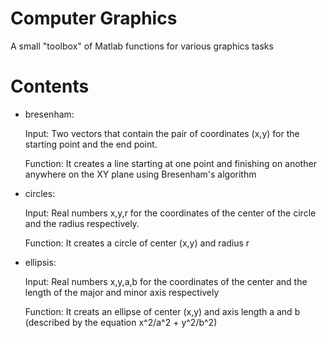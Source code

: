 # Computer Graphics

A small "toolbox" of Matlab functions for various graphics tasks

# Contents

-  bresenham:
   
   Input: Two vectors that contain the pair of coordinates (x,y) for the starting point and the end point.
   
   Function: It creates a line starting at one point and finishing on another anywhere on the XY plane using Bresenham's algorithm
   
-  circles:

   Input: Real numbers x,y,r for the coordinates of the center of the circle and the radius respectively.
   
   Function: It creates a circle of center (x,y) and radius r

-  ellipsis:

   Input: Real numbers x,y,a,b for the coordinates of the center and the length of the major and minor axis respectively
   
   Function: It creats an ellipse of center (x,y) and axis length a and b (described by the equation x^2/a^2 + y^2/b^2)
   
